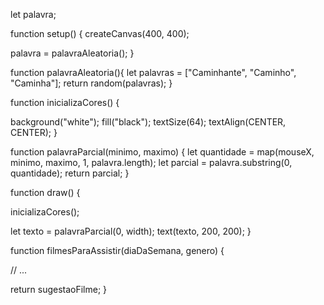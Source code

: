 let palavra;

function setup() {
  createCanvas(400, 400);

  palavra = palavraAleatoria();
}

function palavraAleatoria(){
  let palavras = ["Caminhante", "Caminho", "Caminha"];
  return random(palavras);
}

function inicializaCores() {

  background("white");
  fill("black");
  textSize(64);
  textAlign(CENTER, CENTER);
}

function palavraParcial(minimo, maximo) {
  let quantidade = map(mouseX, minimo, maximo, 1, palavra.length);
  let parcial = palavra.substring(0, quantidade);
  return parcial;
}

function draw() {

  inicializaCores();

  let texto = palavraParcial(0, width);
  text(texto, 200, 200);
}

function filmesParaAssistir(diaDaSemana, genero) {

  // ...

  return sugestaoFilme;
}


